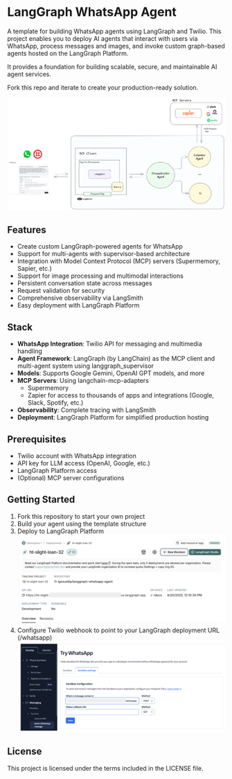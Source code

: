 # LangGraph WhatsApp Agent

A template for building WhatsApp agents using LangGraph and Twilio. This project enables you to deploy AI agents that interact with users via WhatsApp, process messages and images, and invoke custom graph-based agents hosted on the LangGraph Platform.

It provides a foundation for building scalable, secure, and maintainable AI agent services.

Fork this repo and iterate to create your production-ready solution.

![Architecture Diagram](./docs/app_architecture_v0.1.0.png)

## Features

- Create custom LangGraph-powered agents for WhatsApp
- Support for multi-agents with supervisor-based architecture
- Integration with Model Context Protocol (MCP) servers (Supermemory, Sapier, etc.)
- Support for image processing and multimodal interactions
- Persistent conversation state across messages
- Request validation for security
- Comprehensive observability via LangSmith
- Easy deployment with LangGraph Platform

## Stack

- **WhatsApp Integration**: Twilio API for messaging and multimedia handling
- **Agent Framework**: LangGraph (by LangChain) as the MCP client and multi-agent system using langgraph_supervisor
- **Models**: Supports Google Gemini, OpenAI GPT models, and more
- **MCP Servers**:
  Using langchain-mcp-adapters
  - Supermemory
  - Zapier for access to thousands of apps and integrations (Google, Slack, Spotify, etc.)
- **Observability**: Complete tracing with LangSmith
- **Deployment**: LangGraph Platform for simplified production hosting

## Prerequisites

- Twilio account with WhatsApp integration
- API key for LLM access (OpenAI, Google, etc.)
- LangGraph Platform access
- (Optional) MCP server configurations

## Getting Started

1. Fork this repository to start your own project
2. Build your agent using the template structure
3. Deploy to LangGraph Platform
![Langggraph Platform](./docs/langgraph-platform_config.png)
4. Configure Twilio webhook to point to your LangGraph deployment URL (/whatsapp)
![Twilio](./docs/twilio_config.png)

## License

This project is licensed under the terms included in the LICENSE file.